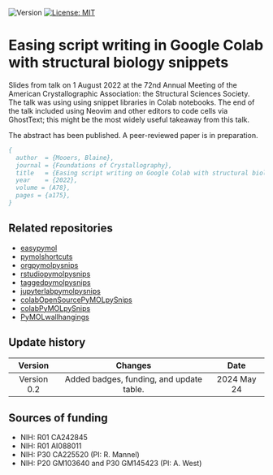 ![Version](https://img.shields.io/static/v1?label=ACA2022&message=0.2&color=brightcolor)
[![License: MIT](https://img.shields.io/badge/License-MIT-blue.svg)](https://opensource.org/licenses/MIT)


# Easing script writing in Google Colab with structural biology snippets


Slides from talk on 1 August 2022 at the 72nd Annual Meeting of the American Crystallographic Association: the Structural Sciences Society. 
The talk was using using snippet libraries in Colab notebooks. 
The end of the talk included using Neovim and other editors to code cells via GhostText; this might be the most widely useful takeaway from this talk.

The abstract has been published. A peer-reviewed paper is in preparation.

```bibtex
{
  author  = {Mooers, Blaine},
  journal = {Foundations of Crystallography},
  title   = {Easing script writing on Google Colab with structural biology snippets},
  year    = {2022},
  volume = (A78},
  pages = {a175},
}
```

## Related repositories

- [easypymol](https://github.com/MooersLab/EasyPyMOL/edit/master/README.md)
- [pymolshortcuts](https://github.com/MooersLab/pymolshortcuts)
- [orgpymolpysnips](https://github.com/MooersLab/orgpymolpysnips)
- [rstudiopymolpysnips](https://github.com/MooersLab/rstudiopymolpysnips)
- [taggedpymolpysnips](https://github.com/MooersLab/taggedpymolpysnips)
- [jupyterlabpymolpysnips](https://github.com/MooersLab/jupyterlabpymolpysnips)
- [colabOpenSourcePyMOLpySnips](https://github.com/MooersLab/colabOpenSourcePyMOLpySnips)
- [colabPyMOLpySnips](https://github.com/MooersLab/colabPyMOLpySnips)
- [PyMOLwallhangings](https://github.com/MooersLab/PyMOLwallhangings)

## Update history

|Version      | Changes                                                                                                                                                                         | Date                 |
|:-----------:|:------------------------------------------------------------------------------------------------------------------------------------------:|:--------------------:|
| Version 0.2 |   Added badges, funding, and update table.                                                                                                                  | 2024 May 24         |


## Sources of funding

- NIH: R01 CA242845
- NIH: R01 AI088011
- NIH: P30 CA225520 (PI: R. Mannel)
- NIH: P20 GM103640 and P30 GM145423 (PI: A. West)
